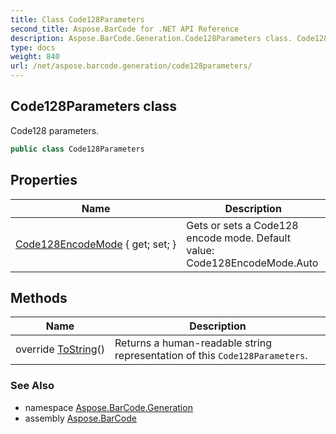 ```yaml
---
title: Class Code128Parameters
second_title: Aspose.BarCode for .NET API Reference
description: Aspose.BarCode.Generation.Code128Parameters class. Code128 parameters
type: docs
weight: 840
url: /net/aspose.barcode.generation/code128parameters/
---
```

## Code128Parameters class

Code128 parameters.

```csharp
public class Code128Parameters
```

## Properties

| Name | Description |
| --- | --- |
| [Code128EncodeMode](../../aspose.barcode.generation/code128parameters/code128encodemode/) { get; set; } | Gets or sets a Code128 encode mode. Default value: Code128EncodeMode.Auto |

## Methods

| Name | Description |
| --- | --- |
| override [ToString](../../aspose.barcode.generation/code128parameters/tostring/)() | Returns a human-readable string representation of this `Code128Parameters`. |

### See Also

* namespace [Aspose.BarCode.Generation](../../aspose.barcode.generation/)
* assembly [Aspose.BarCode](../../)


